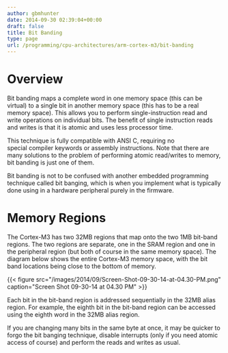 ```yaml
---
author: gbmhunter
date: 2014-09-30 02:39:04+00:00
draft: false
title: Bit Banding
type: page
url: /programming/cpu-architectures/arm-cortex-m3/bit-banding
---
```


# Overview

Bit banding maps a complete word in one memory space (this can be virtual) to a single bit in another memory space (this has to be a real memory space). This allows you to perform single-instruction read and write operations on individual bits. The benefit of single instruction reads and writes is that it is atomic and uses less processor time.

This technique is fully compatible with ANSI C, requiring no special compiler keywords or assembly instructions. Note that there are many solutions to the problem of performing atomic read/writes to memory, bit banding is just one of them.

Bit banding is not to be confused with another embedded programming technique called bit banging, which is when you implement what is typically done using in a hardware peripheral purely in the firmware.

# Memory Regions

The Cortex-M3 has two 32MB regions that map onto the two 1MB bit-band regions. The two regions are separate, one in the SRAM region and one in the peripheral region (but both of course in the same memory space). The diagram below shows the entire Cortex-M3 memory space, with the bit band locations being close to the bottom of memory.

{{< figure src="/images/2014/09/Screen-Shot-09-30-14-at-04.30-PM.png" caption="Screen Shot 09-30-14 at 04.30 PM"  >}}

Each bit in the bit-band region is addressed sequentially in the 32MB alias region. For example, the eighth bit in the bit-band region can be accessed using the eighth word in the 32MB alias region.

If you are changing many bits in the same byte at once, it may be quicker to forgo the bit banging technique, disable interrupts (only if you need atomic access of course) and perform the reads and writes as usual.
